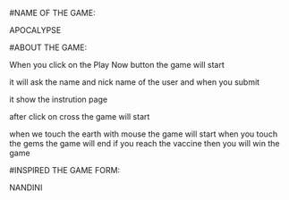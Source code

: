 #NAME OF THE GAME:

 APOCALYPSE

#ABOUT THE GAME:

When you click on the Play Now button the game will start

it will ask the name and nick name of the user and when you submit

it show the instrution page

after click on cross the game will start

when we touch the earth with mouse the game will start when you touch the gems the game will end if you reach the vaccine then you will  win the game

#INSPIRED THE GAME FORM:

NANDINI 




